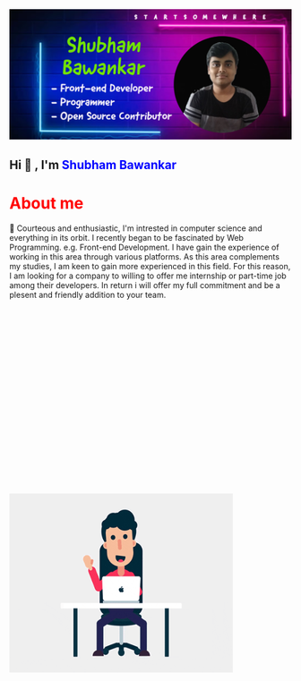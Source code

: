 <img src="/images/My Post (6).png">
<h2>Hi 👋 , I'm <span style="color:blue;text-align:center;">Shubham Bawankar</span></h2>
<h1 style="color:red;">About me</h1>
<p>🌱 Courteous and enthusiastic, I'm intrested in computer science and everything in its orbit. I recently began to be fascinated by Web Programming. e.g. Front-end Development. I have gain the experience of working in this area through various platforms. As this area complements my studies, I am keen to gain more experienced in this field. For this reason, I am looking for a company to willing to offer me internship or part-time job among their developers. In return i will offer my full commitment and be a plesent and friendly addition to your team.</p>

  
<svg width="400" height="330"><img width="399" height="320" src="/images/115956178-b4836f00-a53e-11eb-97da-17c8b1b3bf26.gif"></svg> 
<!--
**Shubham56-droid/Shubham56-droid** is a ✨ _special_ ✨ repository because its `README.md` (this file) appears on your GitHub profile.

Here are some ideas to get you started:

- 🔭 I’m currently working on ...
- 🌱 I’m currently learning ...
- 👯 I’m looking to collaborate on ...
- 🤔 I’m looking for help with ...
- 💬 Ask me about ...
- 📫 How to reach me: ...
- 😄 Pronouns: ...
- ⚡ Fun fact: ...
-->

